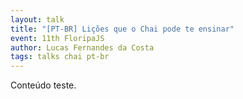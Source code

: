 ```yaml
---
layout: talk
title: "[PT-BR] Lições que o Chai pode te ensinar"
event: 11th FloripaJS
author: Lucas Fernandes da Costa
tags: talks chai pt-br
---
```


Conteúdo teste.
